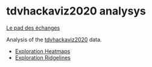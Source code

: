 tdvhackaviz2020 analysys
========================

[Le pad des échanges](https://mensuel.framapad.org/p/9fdl-brigade_camenbert?lang=fr)

Analysis of the [tdvhackaviz2020](https://github.com/CamembR/tdvhackaviz2020) data.

- [Exploration Heatmaps](https://camembr.github.io/tdv_hackaviz_2020/01_exploration.html)
- [Exploration Ridgelines](https://camembr.github.io/tdv_hackaviz_2020/01_exploration_ridgelines.html)
